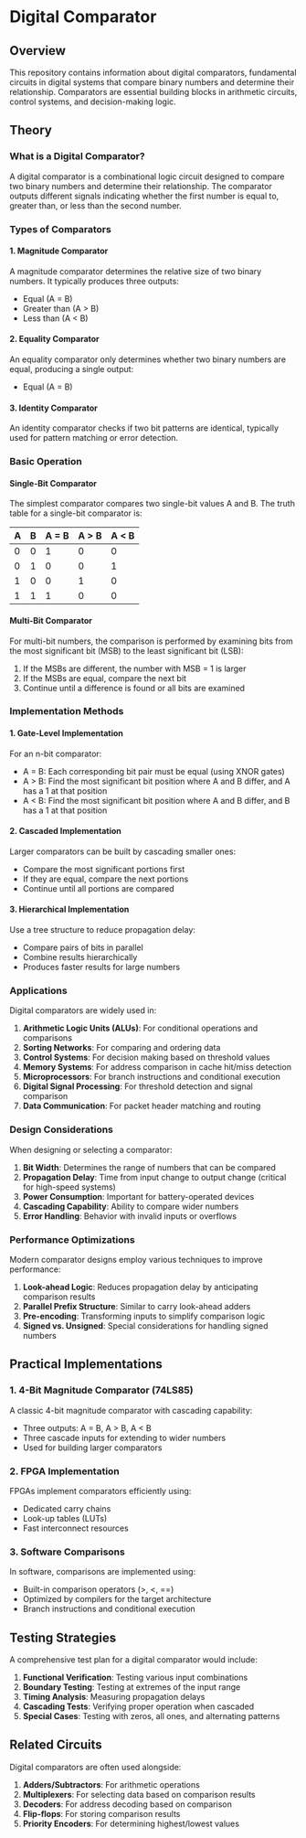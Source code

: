 # Digital Comparator

## Overview

This repository contains information about digital comparators, fundamental circuits in digital systems that compare binary numbers and determine their relationship. Comparators are essential building blocks in arithmetic circuits, control systems, and decision-making logic.

## Theory

### What is a Digital Comparator?

A digital comparator is a combinational logic circuit designed to compare two binary numbers and determine their relationship. The comparator outputs different signals indicating whether the first number is equal to, greater than, or less than the second number.

### Types of Comparators

#### 1. Magnitude Comparator
A magnitude comparator determines the relative size of two binary numbers. It typically produces three outputs:
- Equal (A = B)
- Greater than (A > B)
- Less than (A < B)

#### 2. Equality Comparator
An equality comparator only determines whether two binary numbers are equal, producing a single output:
- Equal (A = B)

#### 3. Identity Comparator
An identity comparator checks if two bit patterns are identical, typically used for pattern matching or error detection.

### Basic Operation

#### Single-Bit Comparator

The simplest comparator compares two single-bit values A and B. The truth table for a single-bit comparator is:

| A | B | A = B | A > B | A < B |
|---|---|-------|-------|-------|
| 0 | 0 | 1     | 0     | 0     |
| 0 | 1 | 0     | 0     | 1     |
| 1 | 0 | 0     | 1     | 0     |
| 1 | 1 | 1     | 0     | 0     |

#### Multi-Bit Comparator

For multi-bit numbers, the comparison is performed by examining bits from the most significant bit (MSB) to the least significant bit (LSB):

1. If the MSBs are different, the number with MSB = 1 is larger
2. If the MSBs are equal, compare the next bit
3. Continue until a difference is found or all bits are examined

### Implementation Methods

#### 1. Gate-Level Implementation

For an n-bit comparator:
- A = B: Each corresponding bit pair must be equal (using XNOR gates)
- A > B: Find the most significant bit position where A and B differ, and A has a 1 at that position
- A < B: Find the most significant bit position where A and B differ, and B has a 1 at that position

#### 2. Cascaded Implementation

Larger comparators can be built by cascading smaller ones:
- Compare the most significant portions first
- If they are equal, compare the next portions
- Continue until all portions are compared

#### 3. Hierarchical Implementation

Use a tree structure to reduce propagation delay:
- Compare pairs of bits in parallel
- Combine results hierarchically
- Produces faster results for large numbers

### Applications

Digital comparators are widely used in:

1. **Arithmetic Logic Units (ALUs)**: For conditional operations and comparisons
2. **Sorting Networks**: For comparing and ordering data
3. **Control Systems**: For decision making based on threshold values
4. **Memory Systems**: For address comparison in cache hit/miss detection
5. **Microprocessors**: For branch instructions and conditional execution
6. **Digital Signal Processing**: For threshold detection and signal comparison
7. **Data Communication**: For packet header matching and routing

### Design Considerations

When designing or selecting a comparator:

1. **Bit Width**: Determines the range of numbers that can be compared
2. **Propagation Delay**: Time from input change to output change (critical for high-speed systems)
3. **Power Consumption**: Important for battery-operated devices
4. **Cascading Capability**: Ability to compare wider numbers
5. **Error Handling**: Behavior with invalid inputs or overflows

### Performance Optimizations

Modern comparator designs employ various techniques to improve performance:

1. **Look-ahead Logic**: Reduces propagation delay by anticipating comparison results
2. **Parallel Prefix Structure**: Similar to carry look-ahead adders
3. **Pre-encoding**: Transforming inputs to simplify comparison logic
4. **Signed vs. Unsigned**: Special considerations for handling signed numbers

## Practical Implementations

### 1. 4-Bit Magnitude Comparator (74LS85)

A classic 4-bit magnitude comparator with cascading capability:
- Three outputs: A = B, A > B, A < B
- Three cascade inputs for extending to wider numbers
- Used for building larger comparators

### 2. FPGA Implementation

FPGAs implement comparators efficiently using:
- Dedicated carry chains
- Look-up tables (LUTs)
- Fast interconnect resources

### 3. Software Comparisons

In software, comparisons are implemented using:
- Built-in comparison operators (>, <, ==)
- Optimized by compilers for the target architecture
- Branch instructions and conditional execution

## Testing Strategies

A comprehensive test plan for a digital comparator would include:

1. **Functional Verification**: Testing various input combinations
2. **Boundary Testing**: Testing at extremes of the input range
3. **Timing Analysis**: Measuring propagation delays
4. **Cascading Tests**: Verifying proper operation when cascaded
5. **Special Cases**: Testing with zeros, all ones, and alternating patterns

## Related Circuits

Digital comparators are often used alongside:

1. **Adders/Subtractors**: For arithmetic operations
2. **Multiplexers**: For selecting data based on comparison results
3. **Decoders**: For address decoding based on comparison
4. **Flip-flops**: For storing comparison results
5. **Priority Encoders**: For determining highest/lowest values
